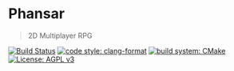 # Phansar

> 2D Multiplayer RPG

[![Build Status](https://img.shields.io/github/workflow/status/hanselrd/phansar/Continuous%20Integration?style=for-the-badge&logo=github)](https://github.com/hanselrd/phansar/actions)
[![code style: clang-format](https://img.shields.io/static/v1?label=code%20style&message=clang-format&style=for-the-badge&color=orange&logo=c%2B%2B&logoColor=orange)](https://clang.llvm.org/docs/ClangFormat.html)
[![build system: CMake](https://img.shields.io/static/v1?label=build%20system&message=cmake&style=for-the-badge&color=darkred&logo=cmake&logoColor=darkred)](https://cmake.org/)
[![License: AGPL v3](https://img.shields.io/static/v1?label=license&message=agpl%20v3&style=for-the-badge&color=blue&logo=codecademy&logoColor=blue)](LICENSE)
